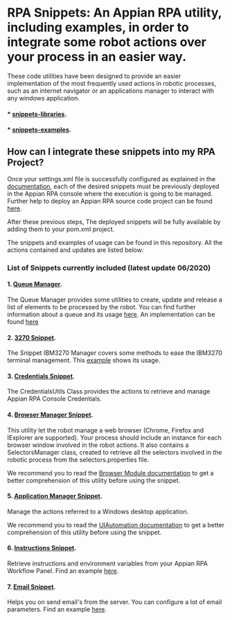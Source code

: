 # RPA Snippets: An Appian RPA utility, including examples, in order to integrate some robot actions over your process in an easier way.


These code utilities have been designed to provide an easier implementation of the most frequently used actions in robotic processes, such as an internet navigator or an applications manager to interact with any windows application. 

#### * [snippets-libraries](https://github.com/appianps/ps-plugin-appianrpa-Snippets/tree/master/snippets-libraries).

#### * [snippets-examples](https://github.com/appianps/ps-plugin-appianrpa-Snippets/tree/master/snippets-examples).

## How can I integrate these snippets into my RPA Project?

Once your settings.xml file is successfully configured as explained in the [documentation](https://docs.appian.com/suite/help/20.1/rpa/setup/maven-setup.html),  each of the desired snippets must be previously deployed in the Appian RPA console where the execution is going to be managed. Further help to deploy an Appian RPA source code project can be found [here](https://docs.appian.com/suite/help/20.1/rpa/rpa_in_apps/deploying-apps-rps.html).

After these previous steps, The deployed snippets will be fully available by adding them to your pom.xml project.

The snippets and examples of usage can be found in this repository. All the actions contained and updates are listed below:

### List of Snippets currently included (latest update 06/2020)


#### 1. [Queue Manager](https://github.com/appianps/ps-plugin-appianrpa-Snippets/tree/master/snippets-libraries/queue-manager).

The Queue Manager provides some utilities to create, update and release a list of elements to be processed by the robot. You can find further information about a queue and its usage [here](https://docs.appian.com/suite/help/20.1/rpa/modules/process-queues-module.html).
An implementation can be found [here](https://github.com/appianps/ps-plugin-appianrpa-Snippets/tree/master/snippets-examples/robot-snippet-excel-queue-manager)

#### 2. [3270 Snippet](https://github.com/appianps/ps-plugin-appianrpa-Snippets/tree/master/snippets-libraries/snippet-3270-manager).

The Snippet IBM3270 Manager covers some methods to ease the IBM3270 terminal management. This [example](https://github.com/appianps/ps-plugin-appianrpa-Snippets/tree/master/snippets-examples/robot-3270-snippet) shows its usage.

#### 3. [Credentials Snippet](https://github.com/appianps/ps-plugin-appianrpa-Snippets/tree/master/snippets-libraries/snippet-credentials).

The CredentialsUtils Class provides the actions to retrieve and manage 
Appian RPA Console Credentials. 


#### 4. [Browser Manager Snippet](https://github.com/appianps/ps-plugin-appianrpa-Snippets/tree/master/snippets-libraries/snippet-browser-manager).

This utility let the robot manage a web browser (Chrome, Firefox and
IExplorer are supported). Your process should include an instance for each
browser window involved in the robot actions. It also contains a SelectorsManager class, created 
to retrieve all the selectors involved in the robotic process from the selectors.properties file.

We recommend you to read the [Browser Module documentation](https://docs.appian.com/suite/help/20.1/rpa/modules/browser-module.html) to get a better comprehension of this utility before using the snippet.

#### 5. [Application Manager Snippet](https://github.com/appianps/ps-plugin-appianrpa-Snippets/tree/master/snippets-libraries/snippet-application-manager).

Manage the actions referred to a Windows desktop application.

We recommend you to read the [UIAutomation documentation](https://docs.appian.com/suite/help/20.1/rpa/modules/using-ui-automation.html) to get a better comprehension of this utility before using the snippet.

#### 6. [Instructions Snippet](https://github.com/appianps/ps-plugin-appianrpa-Snippets/tree/master/snippets-libraries/snippet-instruction). 

Retrieve instructions and environment variables from your Appian RPA Workflow Panel. Find an example [here](https://github.com/appianps/ps-plugin-appianrpa-Snippets/tree/master/snippets-examples/robot-snippet-instruction).

#### 7. [Email Snippet](https://github.com/appianps/ps-plugin-appianrpa-Snippets/tree/master/snippets-libraries/snippet-email). 

Helps you on send email's from the server. You can configure a lot of email parameters. Find an example [here](https://github.com/appianps/ps-plugin-appianrpa-Snippets/tree/master/snippets-examples/robot-snippet-email).


